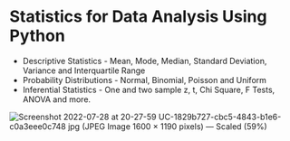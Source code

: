 # Statistics for Data Analysis Using Python

* Descriptive Statistics - Mean, Mode, Median, Standard Deviation, Variance and Interquartile Range
* Probability Distributions - Normal, Binomial, Poisson and Uniform
* Inferential Statistics - One and two sample z, t, Chi Square, F Tests, ANOVA and more.

![Screenshot 2022-07-28 at 20-27-59 UC-1829b727-cbc5-4843-b1e6-c0a3eee0c748 jpg (JPEG Image 1600 × 1190 pixels) — Scaled (59%)](https://udemy-certificate.s3.amazonaws.com/image/UC-d38f669f-63c7-456a-abdf-d119483ce5aa.jpg) 
